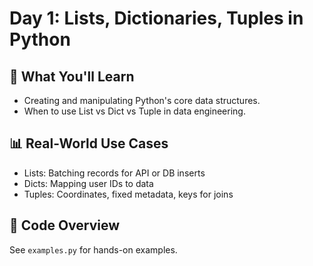 # Day 1: Lists, Dictionaries, Tuples in Python

## 📌 What You'll Learn
- Creating and manipulating Python's core data structures.
- When to use List vs Dict vs Tuple in data engineering.

## 📊 Real-World Use Cases
- Lists: Batching records for API or DB inserts
- Dicts: Mapping user IDs to data
- Tuples: Coordinates, fixed metadata, keys for joins

## 🧪 Code Overview
See `examples.py` for hands-on examples.
